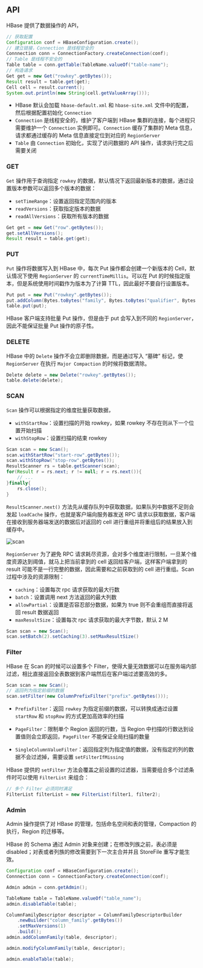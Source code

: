 ## API

HBase 提供了数据操作的 API，

```java
// 获取配置
Configuration conf = HBaseConfiguration.create();
// 建立链接，Connection 是线程安全的
Connnection conn = ConnectionFactory.createConnection(conf);
// Table 是线程不安全的
Table table = conn.getTable(TableName.valueOf("table-name");
// 构造请求
Get get = new Get("rowkey".getBytes());
Result result = table.get(get);
Cell cell = result.current();
System.out.println(new String(cell.getValueArray()));
```

- HBase 默认会加载 `hbase-default.xml` 和 `hbase-site.xml` 文件中的配置，然后根据配置初始化 `Connection`
- `Connection` 是线程安全的，维护了客户端到 HBase 集群的连接，每个进程只需要维护一个 `Connection` 实例即可。`Connection` 缓存了集群的 Meta 信息，请求都通过缓存的 Meta 信息直接定位到对应的 `RegionServer`
- `Table` 由 `Connection` 初始化，实现了访问数据的 API 操作，请求执行完之后需要关闭

### GET

`Get` 操作用于查询指定 `rowkey` 的数据，默认情况下返回最新版本的数据，通过设置版本参数可以返回多个版本的数据：

- `setTimeRange`：设置返回指定范围内的版本
- `readVersions`：获取指定版本的数据
- `readAllVersions`：获取所有版本的数据

```JAVA
Get get = new Get("row".getBytes());
get.setAllVersions();
Result result = table.get(get);
```



### PUT

`Put` 操作将数据写入到 HBase 中，每次 Put 操作都会创建一个新版本的 Cell，默认情况下使用 `RegionServer` 的 ```currentTimeMillis```。可以在 Put 的时候指定版本，但是系统使用时间戳作为版本为了计算 TTL，因此最好不要自行设置版本。

```java
Put put = new Put("rowkey".getBytes());
put.addColumn(Bytes.toBytes("family", Bytes.toBytes("qualifier", Bytes.toBytes("value"))));
table.put(put);
```

HBase 客户端支持批量 Put 操作，但是由于 put 会写入到不同的 `RegionServer`，因此不能保证批量 Put 操作的原子性。

### DELETE

HBase 中的 `Delete` 操作不会立即删除数据，而是通过写入 “墓碑” 标记，使 `RegionServer` 在执行 `Major Compaction` 的时候将数据清除。

```JAVA
Delete delete = new Delete("rowkey".getBytes());
table.delete(delete);
```



### SCAN

`Scan` 操作可以根据指定的维度批量获取数据，

- `withStartRow`：设置扫描的开始 rowkey，如果 rowkey 不存在则从下一个位置开始扫描
- `withStopRow`：设置扫描的结束 rowkey

```java
Scan scan = new Scan();
scan.withStartRow("start-row".getBytes());
scan.withStopRow("stop-row".getBytes());
ResultScanner rs = table.getScanner(scan);
for(Result r = rs.next; r != null; r = rs.next()){
    // ...
}finally{
    rs.close();
}
```

`ResultScanner.next()` 方法先从缓存队列中获取数据，如果队列中数据不足则会发起 `loadCache` 操作，也就是客户端向服务器发送 RPC 请求以获取数据，客户端在接收到服务器端发送的数据后对返回的 cell 进行重组并将重组后的结果放入到缓存中。

![scan]()

`RegionServer` 为了避免 RPC 请求耗尽资源，会对多个维度进行限制，一旦某个维度资源达到阈值，就马上把当前拿到的 cell 返回给客户端，这样客户端拿到的 result 可能不是一行完整的数据，因此需要和之前获取到的 cell 进行重组。Scan 过程中涉及的资源限制：

- ```caching```：设置每次 rpc 请求获取的最大行数
- ```batch```：设置调用 next 方法返回的最大列数
- ```allowPartial```：设置是否容忍部分数据，如果为 true 则不会重组而直接将返回 result 数据返回
- ```maxResultSize```：设置每次 rpc 请求获取的最大字节数，默认 2 M

```java
Scan scan = new Scan();
scan.setBatch(2).setCaching(3).setMaxResultSize()
```



### Filter

HBase 在 Scan 的时候可以设置多个 Filter，使得大量无效数据可以在服务端内部过滤，相比直接返回全表数据到客户端然后在客户端过滤要高效的多。

```java
Scan scan = new Scan();
// 返回列为指定前缀的数据
scan.setFilter(new ColumnPrefixFilter("prefix".getBytes()));
```

- `PrefixFilter`：返回 `rowkey` 为指定前缀的数据，可以转换成通过设置 `startRow` 和 `stopRow` 的方式更加高效率的扫描
- `PageFilter`：限制单个 Region 返回的行数，当 Region 中扫描的行数达到设置值则会立即返回，`PageFilter` 不能保证全局扫描的数量

- `SingleColumnValueFilter`：返回指定列为指定值的数据，没有指定的列的数据不会过滤掉，需要设置 `setFilterIfMissing`

HBase 提供的 `setFilter` 方法会覆盖之前设置的过滤器，当需要组合多个过滤条件时可以使用 `FilterList` 来组合：

```java
// 多个 Filter 必须同时满足
FilterList filterList = new FilterList(filter1, filter2);
```

### Admin

Admin 操作提供了对 HBase 的管理，包括命名空间和表的管理，Compaction 的执行，Region 的迁移等。

HBase 的 Schema 通过 Admin 对象来创建；在修改列族之前，表必须是 disabled；对表或者列族的修改需要到下一次主合并并且 StoreFile 重写才能生效。

```java
Configuration conf = HBaseConfiguration.create();
Connnection conn = ConnectionFactory.createConnection(conf);

Admin admin = conn.getAdmin();

TableName table = TableName.valueOf("table_name");
admin.disableTable(table);

ColumnFamilyDescriptor descriptor = ColumnFamilyDescriptorBuilder
	.newBuilder("column_family".getBytes())
	.setMaxVersions(1)
	.build();
admin.addColumnFamily(table, descriptor);

admin.modifyColumnFamily(table, descriptor);

admin.enableTable(table);
```

